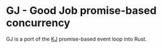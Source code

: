 # GJ - Good Job promise-based concurrency

GJ is a port of the [KJ](https://capnproto.org/cxxrpc.html#kj-concurrency-framework)
promise-based event loop into Rust.

